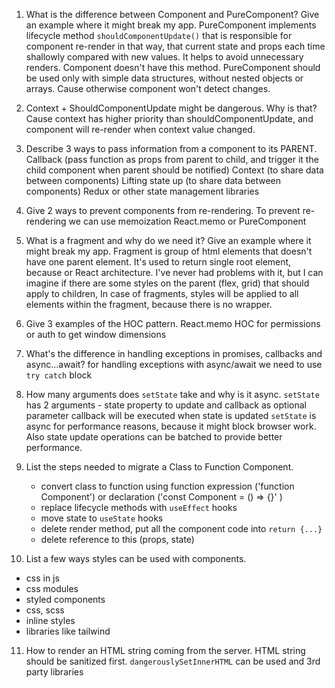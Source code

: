 1. What is the difference between Component and PureComponent?
   Give an example where it might break my app.
   PureComponent implements lifecycle method `shouldComponentUpdate()` that is responsible for component
   re-render in that way, that current state and props each time shallowly compared with new values.
   It helps to avoid unnecessary renders. Component doesn't have this method.
   PureComponent should be used only with simple data structures, without nested objects or arrays.
   Cause otherwise component won't detect changes.

2. Context + ShouldComponentUpdate might be dangerous. Why is
   that?
   Cause context has higher priority than shouldComponentUpdate, and component will re-render when
   context value changed.

3. Describe 3 ways to pass information from a component to its PARENT.
   Callback (pass function as props from parent to child, and trigger it the child component when
   parent should be notified)
   Context (to share data between components)
   Lifting state up (to share data between components)
   Redux or other state management libraries

4. Give 2 ways to prevent components from re-rendering.
   To prevent re-rendering we can use memoization React.memo or PureComponent

5. What is a fragment and why do we need it? Give an example where it might break my app.
   Fragment is group of html elements that doesn't have one parent element.
   It's used to return single root element, because or React architecture.
   I've never had problems with it, but I can imagine if there are some styles
   on the parent (flex, grid) that should apply to children, In case of fragments,
   styles will be applied to all elements within the fragment, because there is no wrapper.

6. Give 3 examples of the HOC pattern.
   React.memo
   HOC for permissions or auth
   to get window dimensions

7. What's the difference in handling exceptions in promises,
   callbacks and async…await?
   for handling exceptions with async/await we need to use `try catch` block

8. How many arguments does `setState` take and why is it async.
   `setState` has 2 arguments - state property to update and callback as optional parameter
   callback will be executed when state is updated
   `setState` is async for performance reasons, because it might block browser work.
   Also state update operations can be batched to provide better performance.

9. List the steps needed to migrate a Class to Function
   Component.

   - convert class to function using function expression ('function Component') or
   declaration ('const Component = () => {}' )
   - replace lifecycle methods with `useEffect` hooks
   - move state to `useState` hooks 
   - delete render method, put all the component code into `return {...}`
   - delete reference to this (props, state)



10. List a few ways styles can be used with components.
   - css in js 
   - css modules
   - styled components
   - css, scss
   - inline styles 
   - libraries like tailwind 


11. How to render an HTML string coming from the server.
   HTML string should be sanitized first.
   `dangerouslySetInnerHTML` can be used and 3rd party libraries
